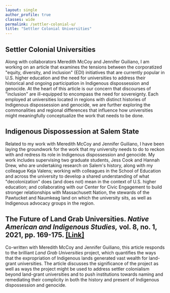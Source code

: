 ```yaml
---
layout: single
author_profile: true
classes: wide
permalink: /settler-colonial-u/
title: "Settler Colonial Universities"
---
```


## Settler Colonial Universities

Along with collaborators Meredith McCoy and Jennifer Guiliano, I am working on an article that examines the tensions between the corporatized "equity, diversity, and inclusion" (EDI) initiatives that are currently popular in U.S. higher education and the need for universities to address their historical and ongoing participation in Indigenous dispossession and genocide. At the heart of this article is our concern that discourses of "inclusion" are ill-equipped to encompass the need for sovereignty. Each employed at universities located in regions with distinct histories of Indigenous dispossession and genocide, we are further exploring the commonalities and regional differences that influence how universities might meaningfully conceptualize the work that needs to be done.

## Indigenous Dispossession at Salem State

Related to my work with Meredith McCoy and Jennifer Guiliano, I have been laying the groundwork for the work that my university needs to do to reckon with and redress its role in Indigenous dispossession and genocide. My work includes supervising two graduate students, Jess Cook and Hannah Drew, who are undertaking research on Salem's history, along with my colleague Keja Valens; working with colleagues in the School of Education and across the university to develop a shared understanding of what "decolonization" does (and does not) mean in the context of U.S. higher education; and collaborating with our Center for Civic Engagement to build stronger relationships with Massachusett Nation, the stewards of the Pawtucket and Naumkeag land on which the university sits, as well as Indigenous advocacy groups in the region.

## **The Future of Land Grab Universities. _Native American and Indigenous Studies,_ vol. 8, no. 1, 2021, pp. 169-175. [[Link]](https://www.jstor.org/stable/10.5749/natiindistudj.8.1.0169?seq=1)**

Co-written with Meredith McCoy and Jennifer Guiliano, this article responds to the brilliant _Land Grab Universities_ project, which quantifies the ways that the expropriation of Indigenous lands generated vast wealth for land-grant universities. The article discusses the significance of the project as well as ways the project might be used to address settler colonialism beyond land-grant universities and to push institutions towards naming and remediating their complicity in both the history and present of Indigenous dispossession and genocide.

